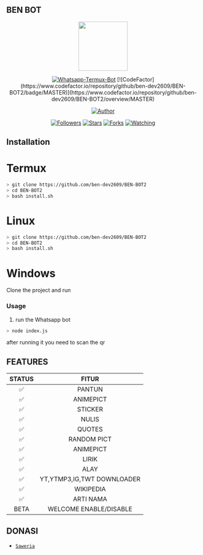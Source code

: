 ## BEN BOT 

<p align="center">
<img src="https://avatars2.githubusercontent.com/u/70950474?s=400&u=6c56f74017c9eed3cc75b29367c06be0c3839bda&v=4" width="128" height="128"/>
</p>
<p align="center">
<a href="#"><img title="Whatsapp-Termux-Bot" src="https://img.shields.io/badge/Whatsapp Termux Bot-green?colorA=%23ff0000&colorB=%23017e40&style=for-the-badge"></a>
 [![CodeFactor](https://www.codefactor.io/repository/github/ben-dev2609/BEN-BOT2/badge/MASTER)](https://www.codefactor.io/repository/github/ben-dev2609/BEN-BOT2/overview/MASTER)
</p>
<p align="center">
<a href="https://github.com/ben-dev2609"><img title="Author" src="https://img.shields.io/badge/Author-Ebenezer-red.svg?style=for-the-badge&logo=github"></a>
</p>
<p align="center">
<a href="https://github.com/ben-dev2609/followers"><img title="Followers" src="https://img.shields.io/github/followers/ben-dev2609?color=blue&style=flat-square"></a>
<a href="https://github.com/ben-dev2609/whatsapp-bott/stargazers/"><img title="Stars" src="https://img.shields.io/github/stars/ben-dev2609/whatsapp-bott?color=red&style=flat-square"></a>
<a href="https://github.com/ben-dev2609/whatsapp-bott/network/members"><img title="Forks" src="https://img.shields.io/github/forks/ben-dev2609/whatsapp-bott?color=red&style=flat-square"></a>
<a href="https://github.com/ben-dev2609/whatsapp-bott/watchers"><img title="Watching" src="https://img.shields.io/github/watchers/ben-dev2609/whatsapp-bott?label=Watchers&color=blue&style=flat-square"></a>
</p>




 

## Installation





# Termux
```bash
> git clone https://github.com/ben-dev2609/BEN-BOT2
> cd BEN-BOT2
> bash install.sh

```

# Linux 
```bash
> git clone https://github.com/ben-dev2609/BEN-BOT2
> cd BEN-BOT2
> bash install.sh

```

# Windows

Clone the project and run 



### Usage
1. run the Whatsapp bot

```bash
> node index.js
```

after running it you need to scan the qr


## FEATURES

| STATUS        |               FITUR     |
| :-----------: | :--------------------------------:  |
|       ✅       |    PANTUN                         |
|       ✅       | ANIMEPICT                         |
|       ✅       | STICKER                           |
|       ✅       | NULIS                             |
|       ✅       | QUOTES                            |
|       ✅       | RANDOM PICT                       |
|       ✅       | ANIMEPICT                         |
|       ✅       | LIRIK                             |
|       ✅       | ALAY                              |
|       ✅       | YT,YTMP3,IG,TWT DOWNLOADER        |
|       ✅       | WIKIPEDIA                         |
|       ✅       | ARTI NAMA                         |
|      BETA      | WELCOME ENABLE/DISABLE             |









## DONASI
* [`Saweria`](https://saweria.co/Ebenezer)
